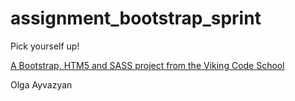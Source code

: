assignment_bootstrap_sprint
===========================

Pick yourself up!

[A Bootstrap, HTM5 and SASS project from the Viking Code School](http://www.vikingcodeschool.com)

Olga Ayvazyan